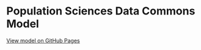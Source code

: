 # Population Sciences Data Commons Model
[View model on GitHub Pages](https://cbiit.github.io/popsci-model)

